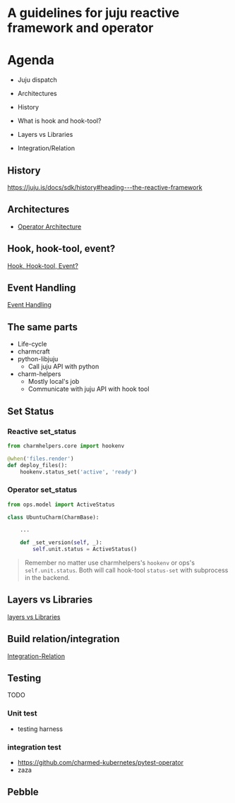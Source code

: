 # A guidelines for juju reactive framework and operator

# Agenda

- Juju dispatch

- Architectures

- History

- What is hook and hook-tool?

- Layers vs Libraries

- Integration/Relation

## History

https://juju.is/docs/sdk/history#heading---the-reactive-framework

## Architectures

- [Operator Architecture](./operator-architecture.md)


## Hook, hook-tool, event?


[Hook, Hook-tool, Event?](./hook-hooktool-event.md)

## Event Handling

[Event Handling](./event-handling.md)


## The same parts

- Life-cycle
- charmcraft
- python-libjuju
    - Call juju API with python
- charm-helpers
    - Mostly local's job
    - Communicate with juju API with hook tool


## Set Status

### Reactive set_status

```python
from charmhelpers.core import hookenv

@when('files.render')
def deploy_files():
    hookenv.status_set('active', 'ready')
```

### Operator set_status

```python
from ops.model import ActiveStatus

class UbuntuCharm(CharmBase):

    ...

    def _set_version(self, _):
        self.unit.status = ActiveStatus()
```

> Remember no matter use charmhelpers's `hookenv` or ops's `self.unit.status`. Both will call hook-tool `status-set` with subprocess in the backend.

## Layers vs Libraries

[layers vs Libraries](./layer-library.md)


## Build relation/integration

[Integration-Relation](./integration-relation.md)

## Testing

TODO

### Unit test

-  testing harness

### integration test

- https://github.com/charmed-kubernetes/pytest-operator
- zaza

## Pebble
